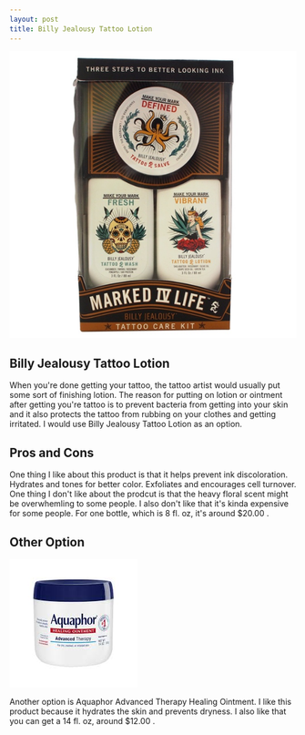 ```yaml
---
layout: post
title: Billy Jealousy Tattoo Lotion
---
```


![billyj2](/images/billyj2.jpg)

## Billy Jealousy Tattoo Lotion

 When you're done getting your tattoo, the tattoo artist would usually put some sort of finishing lotion. The reason for putting on lotion or ointment after getting you're tattoo is to prevent bacteria from getting into your skin and it also protects the tattoo from rubbing on your clothes and getting irritated. I would use Billy Jealousy Tattoo Lotion as an option.


## Pros and Cons

 One thing I like about this product is that it helps prevent ink discoloration. Hydrates and tones for better color. Exfoliates and encourages cell turnover. One thing I don't like about the prodcut is that the heavy floral scent might be overwhemling to some people. I also don't like that it's kinda expensive for some people. For one bottle, which is 8 fl. oz, it's around $20.00 .
 
 
 
## Other Option 
 
 ![picture2](/images/picture2.jpg)
 
  Another option is Aquaphor Advanced Therapy Healing Ointment. I like this product because it hydrates the skin and prevents dryness. I also like that you can get a 14 fl. oz, around $12.00 .
  
  


